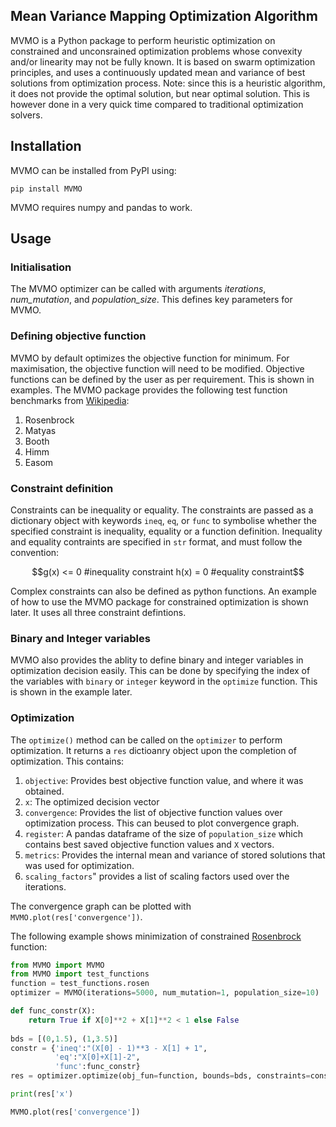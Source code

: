 ## Mean Variance Mapping Optimization Algorithm
MVMO is a Python package to perform heuristic optimization on constrained and unconsrained optimization problems whose convexity and/or linearity may not be fully known. It is based on swarm optimization principles, and uses a continuously updated mean and variance of best solutions from optimization process. Note: since this is a heuristic algorithm, it does not provide the optimal solution, but near optimal solution. This is however done in a very quick time compared to traditional optimization solvers.

## Installation
MVMO can be installed from PyPI using:

```
pip install MVMO
```
MVMO requires numpy and pandas to work.

## Usage

### Initialisation
The MVMO optimizer can be called with arguments *iterations*, *num_mutation*, and *population_size*. This defines key parameters for MVMO.

### Defining objective function
MVMO by default optimizes the objective function for minimum. For maximisation, the objective function will need to be modified. Objective functions can be defined by the user as per requirement. This is shown in examples. The MVMO package provides the following test function benchmarks from [Wikipedia](https://en.wikipedia.org/wiki/Test_functions_for_optimization#cite_note-11):
1. Rosenbrock
2. Matyas
3. Booth
4. Himm
5. Easom

### Constraint definition
Constraints can be inequality or equality. The constraints are passed as a dictionary object with keywords `ineq`, `eq`, or `func` to symbolise whether the specified constraint is inequality, equality or a function definition. Inequality and equality contraints are specified in `str` format, and must follow the convention:

```math
g(x) <= 0   #inequality constraint
h(x) = 0    #equality constraint
```
Complex constraints can also be defined as python functions. An example of how to use the MVMO package for constrained optimization is shown later. It uses all three constraint defintions. 

### Binary and Integer variables
MVMO also provides the ablity to define binary and integer variables in optimization decision easily. This can be done by specifying the index of the variables with `binary` or `integer` keyword in the `optimize` function. This is shown in the example later.

### Optimization
The `optimize()` method can be called on the `optimizer` to perform optimization. It returns a `res` dictioanry object upon the completion of optimization. This contains:
1. `objective`: Provides best objective function value, and where it was obtained.
2. `x`: The optimized decision vector
3. `convergence`: Provides the list of objective function values over optimization process. This can beused to plot convergence graph.
4. `register`: A pandas dataframe of the size of `population_size` which contains best saved objective function values and `X` vectors.
5. `metrics`: Provides the internal mean and variance of stored solutions that was used for optimization.
6. `scaling_factors`" provides a list of scaling factors used over the iterations.

The convergence graph can be plotted with `MVMO.plot(res['convergence'])`.

The following example shows minimization of constrained [Rosenbrock](https://en.wikipedia.org/wiki/Test_functions_for_optimization#cite_note-11) function:

```python
from MVMO import MVMO
from MVMO import test_functions
function = test_functions.rosen
optimizer = MVMO(iterations=5000, num_mutation=1, population_size=10)

def func_constr(X):
	return True if X[0]**2 + X[1]**2 < 1 else False
	
bds = [(0,1.5), (1,3.5)]
constr = {'ineq':"(X[0] - 1)**3 - X[1] + 1",
		  'eq':"X[0]+X[1]-2",
		  'func':func_constr}
res = optimizer.optimize(obj_fun=function, bounds=bds, constraints=constr, binary=[0], integer=[1])

print(res['x')

MVMO.plot(res['convergence'])
```

